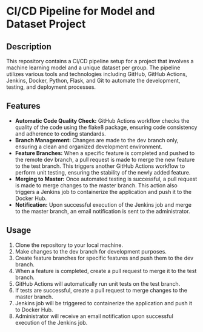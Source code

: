 # CI/CD Pipeline for Model and Dataset Project

## Description
This repository contains a CI/CD pipeline setup for a project that involves a machine learning model and a unique dataset per group. The pipeline utilizes various tools and technologies including GitHub, GitHub Actions, Jenkins, Docker, Python, Flask, and Git to automate the development, testing, and deployment processes.

## Features
- **Automatic Code Quality Check:** GitHub Actions workflow checks the quality of the code using the flake8 package, ensuring code consistency and adherence to coding standards.
- **Branch Management:** Changes are made to the dev branch only, ensuring a clean and organized development environment.
- **Feature Branches:** When a specific feature is completed and pushed to the remote dev branch, a pull request is made to merge the new feature to the test branch. This triggers another GitHub Actions workflow to perform unit testing, ensuring the stability of the newly added feature.
- **Merging to Master:** Once automated testing is successful, a pull request is made to merge changes to the master branch. This action also triggers a Jenkins job to containerize the application and push it to the Docker Hub.
- **Notification:** Upon successful execution of the Jenkins job and merge to the master branch, an email notification is sent to the administrator.

## Usage
1. Clone the repository to your local machine.
2. Make changes to the dev branch for development purposes.
3. Create feature branches for specific features and push them to the dev branch.
4. When a feature is completed, create a pull request to merge it to the test branch.
5. GitHub Actions will automatically run unit tests on the test branch.
6. If tests are successful, create a pull request to merge changes to the master branch.
7. Jenkins job will be triggered to containerize the application and push it to Docker Hub.
8. Administrator will receive an email notification upon successful execution of the Jenkins job.
